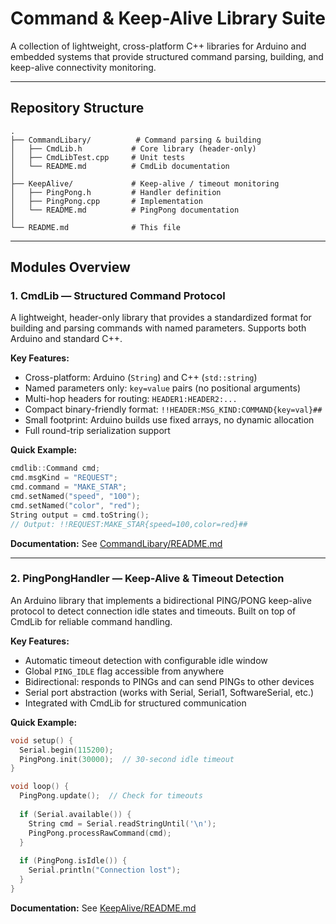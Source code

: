 # Command & Keep-Alive Library Suite

A collection of lightweight, cross-platform C++ libraries for Arduino and embedded systems that provide structured command parsing, building, and keep-alive connectivity monitoring.

---

## Repository Structure

```
.
├── CommandLibary/          # Command parsing & building
│   ├── CmdLib.h           # Core library (header-only)
│   ├── CmdLibTest.cpp     # Unit tests
│   └── README.md          # CmdLib documentation
│
├── KeepAlive/             # Keep-alive / timeout monitoring
│   ├── PingPong.h         # Handler definition
│   ├── PingPong.cpp       # Implementation
│   └── README.md          # PingPong documentation
│
└── README.md              # This file
```

---

## Modules Overview

### 1. **CmdLib** — Structured Command Protocol

A lightweight, header-only library that provides a standardized format for building and parsing commands with named parameters. Supports both Arduino and standard C++.

**Key Features:**
- Cross-platform: Arduino (`String`) and C++ (`std::string`)
- Named parameters only: `key=value` pairs (no positional arguments)
- Multi-hop headers for routing: `HEADER1:HEADER2:...`
- Compact binary-friendly format: `!!HEADER:MSG_KIND:COMMAND{key=val}##`
- Small footprint: Arduino builds use fixed arrays, no dynamic allocation
- Full round-trip serialization support

**Quick Example:**
```cpp
cmdlib::Command cmd;
cmd.msgKind = "REQUEST";
cmd.command = "MAKE_STAR";
cmd.setNamed("speed", "100");
cmd.setNamed("color", "red");
String output = cmd.toString();
// Output: !!REQUEST:MAKE_STAR{speed=100,color=red}##
```

**Documentation:** See [CommandLibary/README.md](CommandLibary/README.md)

---

### 2. **PingPongHandler** — Keep-Alive & Timeout Detection

An Arduino library that implements a bidirectional PING/PONG keep-alive protocol to detect connection idle states and timeouts. Built on top of CmdLib for reliable command handling.

**Key Features:**
- Automatic timeout detection with configurable idle window
- Global `PING_IDLE` flag accessible from anywhere
- Bidirectional: responds to PINGs and can send PINGs to other devices
- Serial port abstraction (works with Serial, Serial1, SoftwareSerial, etc.)
- Integrated with CmdLib for structured communication

**Quick Example:**
```cpp
void setup() {
  Serial.begin(115200);
  PingPong.init(30000);  // 30-second idle timeout
}

void loop() {
  PingPong.update();  // Check for timeouts
  
  if (Serial.available()) {
    String cmd = Serial.readStringUntil('\n');
    PingPong.processRawCommand(cmd);
  }
  
  if (PingPong.isIdle()) {
    Serial.println("Connection lost");
  }
}
```

**Documentation:** See [KeepAlive/README.md](KeepAlive/README.md)

